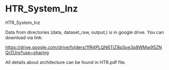 # HTR_System_Inz
HTR_System_Inz

Data from directories (data, dataset_raw, output,) is in google drive. You can download via link:

https://drive.google.com/drive/folders/1fR4PLQN6TiZ8pSoe3q8WMw95ZNQrZUrq?usp=sharing

All details about architecture can be found in HTR.pdf file.

